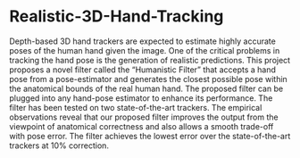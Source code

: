 # Realistic-3D-Hand-Tracking

Depth-based 3D hand trackers are expected to estimate highly accurate poses of the human hand given the image. One of the critical problems in tracking the hand pose is
the generation of realistic predictions. This project proposes a novel filter called the “Humanistic Filter” that accepts a hand pose from a pose-estimator and generates the closest possible pose within the anatomical bounds of the real
human hand. The proposed filter can be plugged into any hand-pose estimator to enhance its performance. The filter has been tested on two state-of-the-art trackers. The empirical observations reveal that our proposed filter improves
the output from the viewpoint of anatomical correctness and also allows a smooth trade-off with pose error. The filter achieves the lowest error over the state-of-the-art trackers
at 10% correction.
